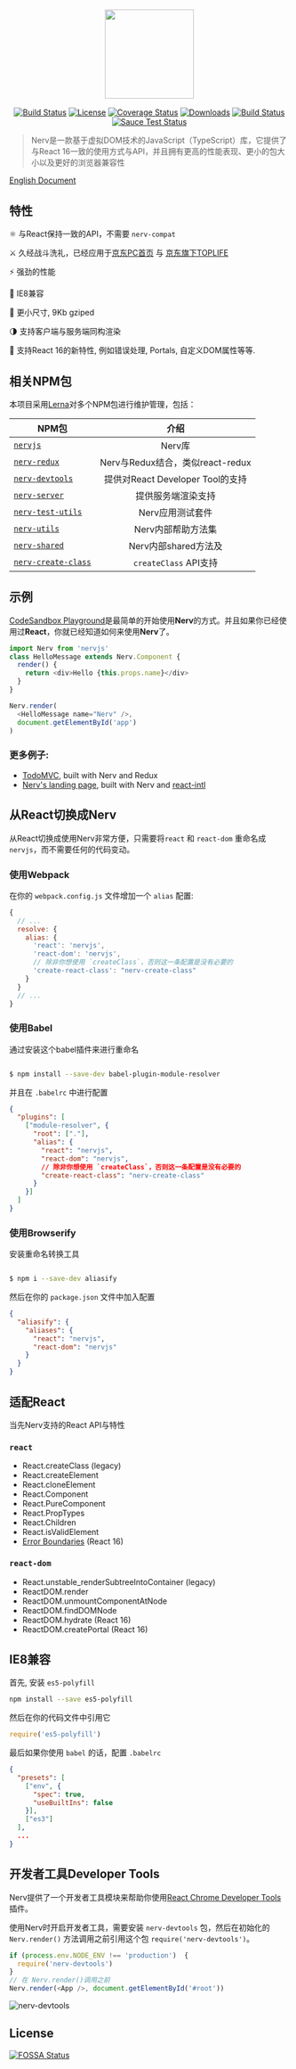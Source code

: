 
<h3 style="text-align:center;font-weight: 300;" align="center">
  <img src="http://storage.360buyimg.com/mtd/home/logo-2x1513837926707.png" width="160px">
</h3>

<p align="center">
  <a href="https://www.npmjs.com/package/nervjs"><img src="https://img.shields.io/npm/v/nervjs.svg?style=flat-square" alt="Build Status"></a>
  <a href="https://www.npmjs.com/package/vue"><img src="https://img.shields.io/npm/l/nervjs.svg" alt="License"></a>
  <a href="https://coveralls.io/github/NervJS/nerv?branch=master"><img src="https://img.shields.io/coveralls/NervJS/nerv.svg?style=flat-square" alt="Coverage Status"></a>
  <a href="https://www.npmjs.com/package/nervjs"><img src="https://img.shields.io/npm/dt/nervjs.svg?style=flat-square" alt="Downloads"></a>
  <a href="https://travis-ci.org/NervJS/nerv"><img src="https://img.shields.io/travis/NervJS/nerv.svg?style=flat-square" alt="Build Status"></a>
  <a href="https://saucelabs.com/u/nerv-project"><img src="https://saucelabs.com/browser-matrix/nerv-project.svg" alt="Sauce Test Status"></a>
</p>

> Nerv是一款基于虚拟DOM技术的JavaScript（TypeScript）库，它提供了与React 16一致的使用方式与API，并且拥有更高的性能表现、更小的包大小以及更好的浏览器兼容性

[English Document](/README.md)


## 特性

⚛ 与React保持一致的API，不需要 `nerv-compat`

️⚔ 久经战斗洗礼，已经应用于[京东PC首页](https://www.jd.com/2017?t=1607) 与 [京东旗下TOPLIFE](https://www.toplife.com)

⚡️ 强劲的性能

🤣 IE8兼容

🎯 更小尺寸, 9Kb gziped

🌗 支持客户端与服务端同构渲染

💫 支持React 16的新特性, 例如错误处理, Portals, 自定义DOM属性等等.

## 相关NPM包

本项目采用[Lerna](https://github.com/lerna/lerna)对多个NPM包进行维护管理，包括：

| NPM包           |   介绍 |
| ------------- |:-------------:|
| [`nervjs`](/packages/nerv)      |  Nerv库  |
| [`nerv-redux`](/packages/nerv-redux)      |  Nerv与Redux结合，类似react-redux  |
| [`nerv-devtools`](/packages/nerv-devtools) | 提供对React Developer Tool的支持 |
| [`nerv-server`](/packages/nerv-server) | 提供服务端渲染支持 |
| [`nerv-test-utils`](/packages/nerv-test-utils) | Nerv应用测试套件   |
| [`nerv-utils`](/packages/nerv-utils) |  Nerv内部帮助方法集  |
| [`nerv-shared`](/packages/nerv-shared) |  Nerv内部shared方法及  |
| [`nerv-create-class`](/packages/nerv-create-class) |  `createClass` API支持  |

## 示例

[CodeSandbox Playground](https://codesandbox.io/s/qkr5ww1q8j)是最简单的开始使用**Nerv**的方式。并且如果你已经使用过**React**，你就已经知道如何来使用**Nerv**了。

```javascript
import Nerv from 'nervjs'
class HelloMessage extends Nerv.Component {
  render() {
    return <div>Hello {this.props.name}</div>
  }
}

Nerv.render(
  <HelloMessage name="Nerv" />,
  document.getElementById('app')
)
```

### 更多例子: 
* [TodoMVC](https://github.com/NervJS/nerv-redux-todomvc), built with Nerv and Redux
* [Nerv's landing page](https://github.com/NervJS/nerv-website), built with Nerv and [react-intl](https://github.com/yahoo/react-intl)


## 从React切换成Nerv

从React切换成使用Nerv非常方便，只需要将`react` 和 `react-dom` 重命名成 `nervjs`，而不需要任何的代码变动。

### 使用Webpack

在你的 `webpack.config.js` 文件增加一个 `alias` 配置:

```js
{
  // ...
  resolve: {
    alias: {
      'react': 'nervjs',
      'react-dom': 'nervjs',
      // 除非你想使用 `createClass`，否则这一条配置是没有必要的
      'create-react-class': "nerv-create-class"
    }
  }
  // ...
}
```

### 使用Babel

通过安装这个babel插件来进行重命名

```bash

$ npm install --save-dev babel-plugin-module-resolver
```

并且在 `.babelrc` 中进行配置

```json
{
  "plugins": [
    ["module-resolver", {
      "root": ["."],
      "alias": {
        "react": "nervjs",
        "react-dom": "nervjs",
        // 除非你想使用 `createClass`，否则这一条配置是没有必要的
        "create-react-class": "nerv-create-class"
      }
    }]
  ]
}
```

### 使用Browserify

安装重命名转换工具

```bash

$ npm i --save-dev aliasify
```

然后在你的 `package.json` 文件中加入配置

```json
{
  "aliasify": {
    "aliases": {
      "react": "nervjs",
      "react-dom": "nervjs"
    }
  }
}
```

## 适配React

当先Nerv支持的React API与特性

### `react`

* React.createClass (legacy)
* React.createElement
* React.cloneElement
* React.Component
* React.PureComponent
* React.PropTypes
* React.Children
* React.isValidElement
* [Error Boundaries](https://reactjs.org/docs/error-boundaries.html#introducing-error-boundaries) (React 16)
 
### `react-dom`

* React.unstable_renderSubtreeIntoContainer (legacy)
* ReactDOM.render
* ReactDOM.unmountComponentAtNode
* ReactDOM.findDOMNode
* ReactDOM.hydrate (React 16)
* ReactDOM.createPortal (React 16)


## IE8兼容

首先, 安装 `es5-polyfill`

```bash
npm install --save es5-polyfill
```

然后在你的代码文件中引用它

```js
require('es5-polyfill')
```

最后如果你使用 `babel` 的话，配置 `.babelrc`

```json
{
  "presets": [
    ["env", {
      "spec": true,
      "useBuiltIns": false
    }],
    ["es3"]
  ],
  ...
}
```

## 开发者工具Developer Tools

Nerv提供了一个开发者工具模块来帮助你使用[React Chrome Developer Tools](https://chrome.google.com/webstore/detail/react-developer-tools/fmkadmapgofadopljbjfkapdkoienihi) 插件。

使用Nerv时开启开发者工具，需要安装 `nerv-devtools` 包，然后在初始化的 `Nerv.render()` 方法调用之前引用这个包 `require('nerv-devtools')`。


```js
if (process.env.NODE_ENV !== 'production')  {
  require('nerv-devtools')
}
// 在 Nerv.render()调用之前
Nerv.render(<App />, document.getElementById('#root'))
```

![nerv-devtools](https://i.loli.net/2018/01/09/5a5480c074d99.png)


## License

[![FOSSA Status](https://app.fossa.io/api/projects/git%2Bgithub.com%2FNervJS%2Fnerv.svg?type=large)](https://app.fossa.io/projects/git%2Bgithub.com%2FNervJS%2Fnerv?ref=badge_large)
